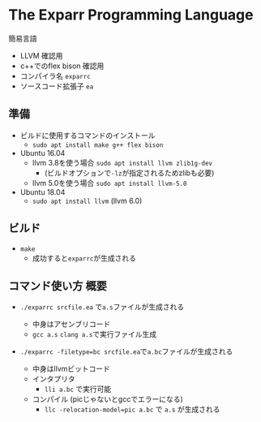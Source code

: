 # The Exparr Programming Language
簡易言語

* LLVM 確認用
* c++でのflex bison 確認用
* コンパイラ名 `exparrc`
* ソースコード拡張子 `ea` 


## 準備
* ビルドに使用するコマンドのインストール
    * `sudo apt install make g++ flex bison`
* Ubuntu 16.04
    * llvm 3.8を使う場合 `sudo apt install llvm zlib1g-dev`
        * (ビルドオプションで`-lz`が指定されるためzlibも必要)
    * llvm 5.0を使う場合 `sudo apt install llvm-5.0`
* Ubuntu 18.04
    * `sudo apt install llvm` (llvm 6.0)


## ビルド
* `make`
    * 成功すると`exparrc`が生成される


## コマンド使い方 概要
* `./exparrc srcfile.ea` で`a.s`ファイルが生成される
    * 中身はアセンブリコード
    * `gcc a.s` `clang a.s`で実行ファイル生成

* `./exparrc -filetype=bc srcfile.ea`で`a.bc`ファイルが生成される
    * 中身はllvmビットコード
    * インタプリタ
        * `lli a.bc` で実行可能
    * コンパイル (picじゃないとgccでエラーになる)
        * `llc -relocation-model=pic a.bc` で `a.s` が生成される

